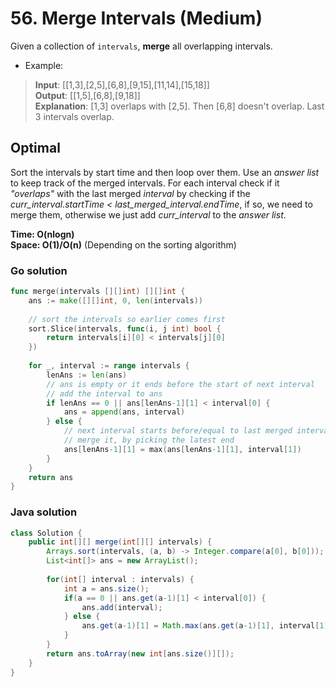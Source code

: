# 56. Merge Intervals (Medium)

Given a collection of `intervals`, **merge** all overlapping intervals.

- Example:
> **Input**: [[1,3],[2,5],[6,8],[9,15],[11,14],[15,18]] <br>
> **Output**: [[1,5],[6,8],[9,18]] <br>
> **Explanation**: [1,3] overlaps with [2,5]. Then [6,8] doesn't overlap. Last 3 intervals overlap.

## Optimal
Sort the intervals by start time and then loop over them. Use an *answer list* to keep track of the
merged intervals. For each interval check if it *"overlaps"* with the last merged *interval* by
checking if the *curr_interval.startTime < last_merged_interval.endTime*, if so, we need to merge
them, otherwise we just add *curr_interval* to the *answer list*.

**Time: O(nlogn) <br> Space: O(1)/O(n)** (Depending on the sorting algorithm)

### Go solution
```go
func merge(intervals [][]int) [][]int {
    ans := make([][]int, 0, len(intervals))
    
    // sort the intervals so earlier comes first
    sort.Slice(intervals, func(i, j int) bool {
        return intervals[i][0] < intervals[j][0]
    })
    
    for _, interval := range intervals {
        lenAns := len(ans)
        // ans is empty or it ends before the start of next interval
        // add the interval to ans
        if lenAns == 0 || ans[lenAns-1][1] < interval[0] {
            ans = append(ans, interval)
        } else { 
            // next interval starts before/equal to last merged interval
            // merge it, by picking the latest end
            ans[lenAns-1][1] = max(ans[lenAns-1][1], interval[1])
        }
    }
    return ans
}
```
### Java solution
```java
class Solution {
    public int[][] merge(int[][] intervals) {
        Arrays.sort(intervals, (a, b) -> Integer.compare(a[0], b[0]));
        List<int[]> ans = new ArrayList();
        
        for(int[] interval : intervals) {
            int a = ans.size();
            if(a == 0 || ans.get(a-1)[1] < interval[0]) {
                ans.add(interval);
            } else {
                ans.get(a-1)[1] = Math.max(ans.get(a-1)[1], interval[1]);
            }
        }
        return ans.toArray(new int[ans.size()][]);
    }
}
```